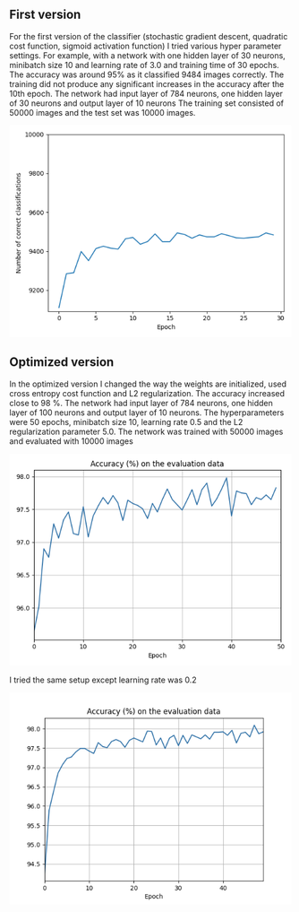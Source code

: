 ## First version

For the first version of the classifier (stochastic gradient descent, quadratic cost function, sigmoid activation function) I tried various hyper parameter settings. For example, with a network with one hidden layer of 30 neurons, minibatch size 10 and learning rate of 3.0 and training time of 30 epochs. The accuracy was around 95% as it classified 9484 images correctly. The training did not produce any significant increases in the accuracy after the 10th epoch. The network had input layer of 784 neurons, one hidden layer of 30 neurons and output layer of 10 neurons The training set consisted of 50000 images and the test set was 10000 images.

![Graph for the first version](https://github.com/tumajote/Mnist-NN-classifier/blob/master/Documentation/simple_network_results.png)

## Optimized version

In the optimized version I changed the way the weights are initialized, used cross entropy cost function and L2 regularization. The accuracy increased close to 98 %. The network had input layer of 784 neurons, one hidden layer of 100 neurons and output layer of 10 neurons. The hyperparameters were 50 epochs, minibatch size 10, learning rate 0.5 and the L2 regularization parameter 5.0. The network was trained with 50000 images and evaluated with 10000 images

![Graph for the optimised version 1]( https://github.com/tumajote/Mnist-NN-classifier/blob/master/Documentation/Optimazed_network_accuracy_evaluation_data.png)

I tried the same setup except learning rate was 0.2

![Graph for the optimised version 2]( https://github.com/tumajote/Mnist-NN-classifier/blob/master/Documentation/Optimazed_network_2_accuracy_evaluation_data.png)
